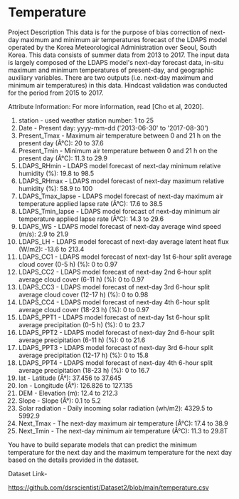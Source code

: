 # Temperature
Project Description
This data is for the purpose of bias correction of next-day maximum and minimum air temperatures forecast of the LDAPS model operated by the Korea Meteorological Administration over Seoul, South Korea. This data consists of summer data from 2013 to 2017. The input data is largely composed of the LDAPS model's next-day forecast data, in-situ maximum and minimum temperatures of present-day, and geographic auxiliary variables. There are two outputs (i.e. next-day maximum and minimum air temperatures) in this data. Hindcast validation was conducted for the period from 2015 to 2017.

Attribute Information:
For more information, read [Cho et al, 2020].
1. station - used weather station number: 1 to 25
2. Date - Present day: yyyy-mm-dd ('2013-06-30' to '2017-08-30')
3. Present_Tmax - Maximum air temperature between 0 and 21 h on the present day (Â°C): 20 to 37.6
4. Present_Tmin - Minimum air temperature between 0 and 21 h on the present day (Â°C): 11.3 to 29.9
5. LDAPS_RHmin - LDAPS model forecast of next-day minimum relative humidity (%): 19.8 to 98.5
6. LDAPS_RHmax - LDAPS model forecast of next-day maximum relative humidity (%): 58.9 to 100
7. LDAPS_Tmax_lapse - LDAPS model forecast of next-day maximum air temperature applied lapse rate (Â°C): 17.6 to 38.5
8. LDAPS_Tmin_lapse - LDAPS model forecast of next-day minimum air temperature applied lapse rate (Â°C): 14.3 to 29.6
9. LDAPS_WS - LDAPS model forecast of next-day average wind speed (m/s): 2.9 to 21.9
10. LDAPS_LH - LDAPS model forecast of next-day average latent heat flux (W/m2): -13.6 to 213.4
11. LDAPS_CC1 - LDAPS model forecast of next-day 1st 6-hour split average cloud cover (0-5 h) (%): 0 to 0.97
12. LDAPS_CC2 - LDAPS model forecast of next-day 2nd 6-hour split average cloud cover (6-11 h) (%): 0 to 0.97
13. LDAPS_CC3 - LDAPS model forecast of next-day 3rd 6-hour split average cloud cover (12-17 h) (%): 0 to 0.98
14. LDAPS_CC4 - LDAPS model forecast of next-day 4th 6-hour split average cloud cover (18-23 h) (%): 0 to 0.97
15. LDAPS_PPT1 - LDAPS model forecast of next-day 1st 6-hour split average precipitation (0-5 h) (%): 0 to 23.7
16. LDAPS_PPT2 - LDAPS model forecast of next-day 2nd 6-hour split average precipitation (6-11 h) (%): 0 to 21.6
17. LDAPS_PPT3 - LDAPS model forecast of next-day 3rd 6-hour split average precipitation (12-17 h) (%): 0 to 15.8
18. LDAPS_PPT4 - LDAPS model forecast of next-day 4th 6-hour split average precipitation (18-23 h) (%): 0 to 16.7
19. lat - Latitude (Â°): 37.456 to 37.645
20. lon - Longitude (Â°): 126.826 to 127.135
21. DEM - Elevation (m): 12.4 to 212.3
22. Slope - Slope (Â°): 0.1 to 5.2
23. Solar radiation - Daily incoming solar radiation (wh/m2): 4329.5 to 5992.9
24. Next_Tmax - The next-day maximum air temperature (Â°C): 17.4 to 38.9
25. Next_Tmin - The next-day minimum air temperature (Â°C): 11.3 to 29.8T

You have to build separate models that can predict the minimum temperature for the next day and the maximum temperature for the next day based on the details provided in the dataset.

Dataset Link-

https://github.com/dsrscientist/Dataset2/blob/main/temperature.csv
